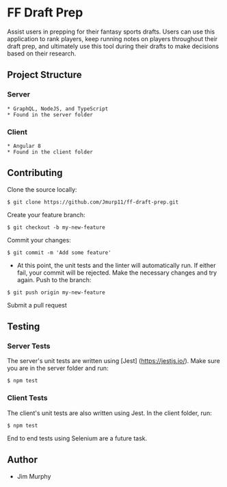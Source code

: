 # FF Draft Prep
Assist users in prepping for their fantasy sports drafts.  Users can use this application to rank players, keep running notes on players throughout their draft prep, and ultimately use this tool during their drafts to make decisions based on their research.

## Project Structure

### Server
    * GraphQL, NodeJS, and TypeScript
    * Found in the server folder

### Client
    * Angular 8
    * Found in the client folder

## Contributing

Clone the source locally:
```
$ git clone https://github.com/Jmurp11/ff-draft-prep.git
```

Create your feature branch:
```
$ git checkout -b my-new-feature
```
Commit your changes:
```
$ git commit -m 'Add some feature'
```
   *  At this point, the unit tests and the linter will automatically run.  If either fail, your commit
      will be rejected.  Make the necessary changes and try again.
Push to the branch:
```
$ git push origin my-new-feature
```
Submit a pull request

## Testing

### Server Tests
The server's unit tests are written using [Jest] (https://jestjs.io/).  Make sure you are in the server folder and run:

```
$ npm test
```

### Client Tests
The client's unit tests are also written using Jest.  In the client folder, run:
```
$ npm test
```

End to end tests using Selenium are a future task.

## Author
* Jim Murphy
